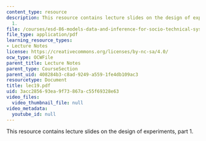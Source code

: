 ```yaml
---
content_type: resource
description: This resource contains lecture slides on the design of experiments, part
  1.
file: /courses/esd-86-models-data-and-inference-for-socio-technical-systems-spring-2007/3acc285693ea9f73867ac55f69328e63_lec19.pdf
file_type: application/pdf
learning_resource_types:
- Lecture Notes
license: https://creativecommons.org/licenses/by-nc-sa/4.0/
ocw_type: OCWFile
parent_title: Lecture Notes
parent_type: CourseSection
parent_uid: 408284b3-c8ad-9249-a559-1fe4db109ac3
resourcetype: Document
title: lec19.pdf
uid: 3acc2856-93ea-9f73-867a-c55f69328e63
video_files:
  video_thumbnail_file: null
video_metadata:
  youtube_id: null
---
```

This resource contains lecture slides on the design of experiments, part 1.